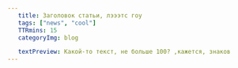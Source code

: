 ```yaml
---
   title: Заголовок статьи, лэээтс гоу
   tags: ["news", "cool"]
   TTRmins: 15
   categoryImg: blog

   textPreview: Какой-то текст, не больше 100? ,кажется, знаков
---
```

